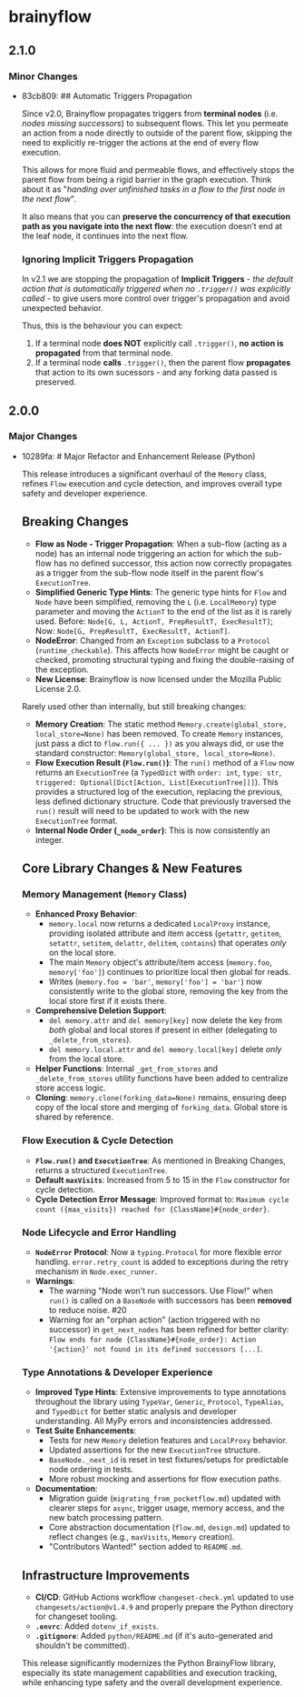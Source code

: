# brainyflow

## 2.1.0

### Minor Changes

- 83cb809: ## Automatic Triggers Propagation

  Since v2.0, Brainyflow propagates triggers from **terminal nodes** (i.e. _nodes missing successors_) to subsequent flows. This let you permeate an action from a node directly to outside of the parent flow, skipping the need to explicitly re-trigger the actions at the end of every flow execution.

  This allows for more fluid and permeable flows, and effectively stops the parent flow from being a rigid barrier in the graph execution.
  Think about it as "_handing over unfinished tasks in a flow to the first node in the next flow_".

  It also means that you can **preserve the concurrency of that execution path as you navigate into the next flow**: the execution doesn’t end at the leaf node, it continues into the next flow.

  ### Ignoring Implicit Triggers Propagation

  In v2.1 we are stopping the propagation of **Implicit Triggers** - _the default action that is automatically triggered when no `.trigger()` was explicitly called_ - to give users more control over trigger's propagation and avoid unexpected behavior.

  Thus, this is the behaviour you can expect:

  1. If a terminal node **does NOT** explicitly call `.trigger()`, **no action is propagated** from that terminal node.
  2. If a terminal node **calls** `.trigger()`, then the parent flow **propagates** that action to its own sucessors - and any forking data passed is preserved.

## 2.0.0

### Major Changes

- 10289fa: # Major Refactor and Enhancement Release (Python)

  This release introduces a significant overhaul of the `Memory` class, refines `Flow` execution and cycle detection, and improves overall type safety and developer experience.

  ## Breaking Changes

  - **Flow as Node - Trigger Propagation**: When a sub-flow (acting as a node) has an internal node triggering an action for which the sub-flow has no defined successor, this action now correctly propagates as a trigger from the sub-flow node itself in the parent flow's `ExecutionTree`.
  - **Simplified Generic Type Hints**: The generic type hints for `Flow` and `Node` have been simplified, removing the `L` (i.e. `LocalMemory`) type parameter and moving the `ActionT` to the end of the list as it is rarely used. Before: `Node[G, L, ActionT, PrepResultT, ExecResultT]`; Now: `Node[G, PrepResultT, ExecResultT, ActionT]`.
  - **NodeError**: Changed from an `Exception` subclass to a `Protocol` (`runtime_checkable`). This affects how `NodeError` might be caught or checked, promoting structural typing and fixing the double-raising of the exception.
  - **New License**: Brainyflow is now licensed under the Mozilla Public License 2.0.

  Rarely used other than internally, but still breaking changes:

  - **Memory Creation**: The static method `Memory.create(global_store, local_store=None)` has been removed. To create `Memory` instances, just pass a dict to `flow.run({ ... })` as you always did, or use the standard constructor: `Memory(global_store, local_store=None)`.
  - **Flow Execution Result (`Flow.run()`)**: The `run()` method of a `Flow` now returns an `ExecutionTree` (a `TypedDict` with `order: int`, `type: str`, `triggered: Optional[Dict[Action, List[ExecutionTree]]]`). This provides a structured log of the execution, replacing the previous, less defined dictionary structure. Code that previously traversed the `run()` result will need to be updated to work with the new `ExecutionTree` format.
  - **Internal Node Order (`_node_order`)**: This is now consistently an integer.

  ## Core Library Changes & New Features

  ### Memory Management (`Memory` Class)

  - **Enhanced Proxy Behavior**:
    - `memory.local` now returns a dedicated `LocalProxy` instance, providing isolated attribute and item access (`getattr`, `getitem`, `setattr`, `setitem`, `delattr`, `delitem`, `contains`) that operates _only_ on the local store.
    - The main `Memory` object's attribute/item access (`memory.foo`, `memory['foo']`) continues to prioritize local then global for reads.
    - Writes (`memory.foo = 'bar'`, `memory['foo'] = 'bar'`) now consistently write to the global store, removing the key from the local store first if it exists there.
  - **Comprehensive Deletion Support**:
    - `del memory.attr` and `del memory[key]` now delete the key from _both_ global and local stores if present in either (delegating to `_delete_from_stores`).
    - `del memory.local.attr` and `del memory.local[key]` delete _only_ from the local store.
  - **Helper Functions**: Internal `_get_from_stores` and `_delete_from_stores` utility functions have been added to centralize store access logic.
  - **Cloning**: `memory.clone(forking_data=None)` remains, ensuring deep copy of the local store and merging of `forking_data`. Global store is shared by reference.

  ### Flow Execution & Cycle Detection

  - **`Flow.run()` and `ExecutionTree`**: As mentioned in Breaking Changes, returns a structured `ExecutionTree`.
  - **Default `maxVisits`**: Increased from 5 to 15 in the `Flow` constructor for cycle detection.
  - **Cycle Detection Error Message**: Improved format to: `Maximum cycle count ({max_visits}) reached for {ClassName}#{node_order}`.

  ### Node Lifecycle and Error Handling

  - **`NodeError` Protocol**: Now a `typing.Protocol` for more flexible error handling. `error.retry_count` is added to exceptions during the retry mechanism in `Node.exec_runner`.
  - **Warnings**:
    - The warning "Node won't run successors. Use Flow!" when `run()` is called on a `BaseNode` with successors has been **removed** to reduce noise. #20
    - Warning for an "orphan action" (action triggered with no successor) in `get_next_nodes` has been refined for better clarity: `Flow ends for node {ClassName}#{node_order}: Action '{action}' not found in its defined successors [...]`.

  ### Type Annotations & Developer Experience

  - **Improved Type Hints**: Extensive improvements to type annotations throughout the library using `TypeVar`, `Generic`, `Protocol`, `TypeAlias`, and `TypedDict` for better static analysis and developer understanding. All MyPy errors and inconsistencies addressed.
  - **Test Suite Enhancements**:
    - Tests for new `Memory` deletion features and `LocalProxy` behavior.
    - Updated assertions for the new `ExecutionTree` structure.
    - `BaseNode._next_id` is reset in test fixtures/setups for predictable node ordering in tests.
    - More robust mocking and assertions for flow execution paths.
  - **Documentation**:
    - Migration guide (`migrating_from_pocketflow.md`) updated with clearer steps for `async`, trigger usage, memory access, and the new batch processing pattern.
    - Core abstraction documentation (`flow.md`, `design.md`) updated to reflect changes (e.g., `maxVisits`, `Memory` creation).
    - "Contributors Wanted!" section added to `README.md`.

  ## Infrastructure Improvements

  - **CI/CD**: GitHub Actions workflow `changeset-check.yml` updated to use `changesets/action@v1.4.9` and properly prepare the Python directory for changeset tooling.
  - **`.envrc`**: Added `dotenv_if_exists`.
  - **`.gitignore`**: Added `python/README.md` (if it's auto-generated and shouldn't be committed).

  This release significantly modernizes the Python BrainyFlow library, especially its state management capabilities and execution tracking, while enhancing type safety and the overall development experience.
